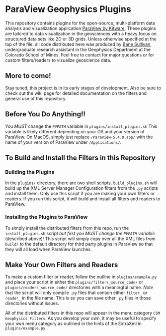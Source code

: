 # ParaView Geophysics Plugins
This repository contains plugins for the open-source, multi-platform data analysis and visualization application [ParaView by Kitware](https://www.paraview.org). These plugins are tailored to data visualization in the geosciences with a heavy focus on structured data sets like 2D or 3D grids. Unless otherwise specified at the top of the file, all code distributed here was produced by [Bane Sullivan](banesullivan@gmail.com), undergraduate research assistant in the Geophysics Department at the Colorado School of Mines. Feel free to contact for major questions or for custom filters/readers to visualize geoscience data.

## More to come!

Stay tuned, this project is in its early stages of development. Also be sure to check out the wiki page for detailed documentation on the filters and general use of this repository.


## Before You Do Anything!!

You *MUST* change the `PVPATH` variable in `plugins/install_plugins.sh` This variable is likely different depending on your OS and your version of ParaView. On MacOS, simply just replace `/ParaView-5.4.0.app/` with the name of your version of ParaView under `/Applications/`.


## To Build and Install the Filters in this Repository

### Building the Plugins

In the `plugins/` directory, there are two shell scripts. `build_plugins.sh` will build up the XML Server Manager Configuration filters from the `.py` scripts and install them. Only use this script if you are making your own filters or readers. If you run this script, it will build and install all filters and readers to ParaView.

### Installing the Plugins to ParaView

To simply install the distributed filters from this repo, run the `install_plugins.sh` script *but first you MUST change the `PVPATH` variable* (described above)! This script will simply copy over all the XML files from `build/` to the default directory for third party plugins in ParaView so that they will all load when ParaView launches.


## Make Your Own Filters and Readers

To make a custom filter or reader, follow the outline in `plugins/example.py` and place your script in either the `plugins/filters_source_code/` or `plugins/readers_source_code/` directories with a meaningful name. *Note* that the script will only compile `.py` files that contain either `filter_` or `reader_` in the file name. This is so you can save other `.py` files in those directories without issues.

All of the distributed filters in this repo will appear in the menu category `CSM Geophysics Filters`. As you develop your own, it may be useful to specify your own menu category as outlined in the hints of the ExtraXml in `plugins/example.py`
